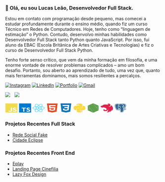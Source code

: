 ### 👋 Olá, eu sou Lucas Leão, Desenvolvedor Full Stack.
<p>
  Estou em contato com programação desde pequeno, mas comecei a estudar profundamente durante o ensino médio, quando fiz um curso Técnico em Redes de Computadores. Hoje, tenho como “linguagem de estimação” o Python. Contudo, desenvolvo minhas habilidades como Desenvolvedor Full Stack tanto Python quanto JavaScript. Por isso, fui aluno da EBAC (Escola Britânica de Artes Criativas e Tecnologias) e fiz o curso de Desenvolvedor Full Stack Python.

Tenho forte senso crítico, que vem da minha formação em filosofia, e uma enorme vontade de resolver problemas complicados – amo um bom desafio. Portanto, sou aberto ao aprendizado de tudo, uma vez que, quanto mais ferramentas dominamos, mais somos resilientes a percalços.
</p>


[![Instagram](https://img.shields.io/badge/Instagram-%23E4405F.svg?style=for-the-badge&logo=Instagram&logoColor=white)](https://instagram.com/leao_dev)  [![LinkedIn](https://img.shields.io/badge/linkedin-%230077B5.svg?style=for-the-badge&logo=linkedin&logoColor=white)](https://www.linkedin.com/in/lucas-leao-lima) [![Portfolio](https://img.shields.io/badge/Portfólio-000?style=for-the-badge&logo=about.me&logoColor=white)](https://leaodev.vercel.app/)
 [![Gmail](https://img.shields.io/badge/Gmail-D14836?style=for-the-badge&logo=gmail&logoColor=white)](mailto:lucasleaolimaa@gmail.com)
<div>
  <img style="margin-right: 10px" height="150em" src="https://github-readme-stats.vercel.app/api?username=lllleao&show_icons=true&theme=radical">
  <img height="150em" src="https://github-readme-stats.vercel.app/api/top-langs/?username=anuraghazra&layout=compact&theme=radical">
</div><br />
<div style="display: inline-block;">
    <img height="30px" width="40px" src="https://github.com/devicons/devicon/blob/master/icons/javascript/javascript-plain.svg" />
    <img height="30px" width="40px" src="https://github.com/devicons/devicon/blob/master/icons/typescript/typescript-plain.svg" />
    <img height="30px" width="40px" src="https://github.com/devicons/devicon/blob/master/icons/react/react-original.svg" />
    <img height="30px" width="40px" src="https://github.com/devicons/devicon/blob/master/icons/html5/html5-plain.svg" />
    <img height="30px" width="40px" src="https://github.com/devicons/devicon/blob/master/icons/css3/css3-plain.svg" />
    <img height="30px" width="40px" src="https://github.com/devicons/devicon/blob/master/icons/python/python-plain.svg" />
    <img height="30px" width="40px" src="https://github.com/devicons/devicon/blob/master/icons/nodejs/nodejs-plain.svg" />
    <img height="30px" width="40px" src="https://github.com/devicons/devicon/blob/master/icons/nestjs/nestjs-original.svg" />
    <img height="30px" width="40px" src="https://github.com/devicons/devicon/blob/master/icons/postgresql/postgresql-plain.svg" />
</div>

### Projetos Recentes Full Stack
<ul>
  <li>
    <a href="https://fake-social-network.vercel.app/" target="_blank">Rede Social Fake</a>
  </li>
  <li>
    <a href="https://www.cidadeclipse.com" target="_blank">Cidade Eclipse</a>
  </li>
</ul>

### Projetos Recentes Front End
<ul>
  <li>
    <a href="https://eplay-three-virid.vercel.app/" target="_blank">Eplay</a>
  </li>
  <li>
    <a href="https://site-cinefilia.vercel.app/" target="_blank">Landing Page Cinefilia</a>
  </li>
  <li>
    <a href="https://lazy-fox.vercel.app/" target="_blank">Lazy Fox Design</a>
  </li>
</ul>
